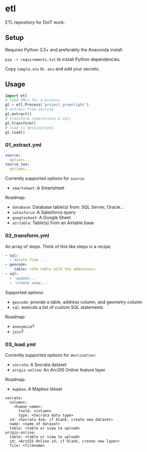 # etl
ETL repository for DoIT work.

## Setup

Requires Python 3.5+ and preferably the Anaconda install.

`pip -r requirements.txt` to install Python dependencies.

Copy `sample.env` to `.env` and add your secrets.

## Usage

```python
import etl
# load YMLs for a process
gl = etl.Process('project_greenlight')
# extract from sources
gl.extract()
# transform (operations & sql)
gl.transform()
# load to destinations
gl.load()
```

### 01_extract.yml

```yml
source:
  options...
source_two:
  options...
```

Currently supported options for `source`:
- `smartsheet`: A Smartsheet

Roadmap:
- `database`: Database table(s) from: SQL Server, Oracle...
- `salesforce`: A Salesforce query
- `googlesheet`: A Google Sheet
- `airtable`: Table(s) from an Airtable base

### 02_transform.yml

An array of steps. Think of this like steps in a recipe.

```yml
- sql:
  - delete from ...
- geocode:
    table: <the table with the addresses>
- sql:
  - 'update...'
  - 'create view...'
```

Supported options:
- `geocode`: provide a table, address column, and geometry column
- `sql`: execute a list of custom SQL statements

Roadmap:
- `anonymize`?
- `join`?

### 03_load.yml

Currently supported options for `destination`:
- `socrata`: A Socrata dataset
- `arcgis-online`: An ArcGIS Online feature layer

Roadmap:
- `mapbox`: A Mapbox tileset

```
socrata:
  columns:
    <human name>:
      field: <column>
      type: <Socrata data type>
  id: <Socrata 4x4; if blank, create new dataset>
  name: <name of dataset>
  table: <table or view to upload>
arcgis-online:
  table: <table or view to upload>
  id: <ArcGIS Online id; if blank, create new layer>
  file: <filename>
```


